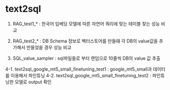# text2sql

1. RAG_test1_* : 한국어 임베딩 모델에 따른 자연어 쿼리에 맞는 테이블 찾는 성능 비교

2. RAG_test2_* : DB Schema 정보로 벡터스토어를 만들떄 각 DB의 value값을 추가해서 만들었을 경우 성능 비교

3. SQL_value_sampler : sql파일들로 부터 랜덤으로 10줄씩 DB의 value 값 추출

4-1. text2sql_google_mt5_small_finetuning_test1 : google_mt5_small과 데이터를 이용해서 파인튜닝
4-2. text2sql_google_mt5_small_finetuning_test2 : 파인튜닝한 모델로 output 확인